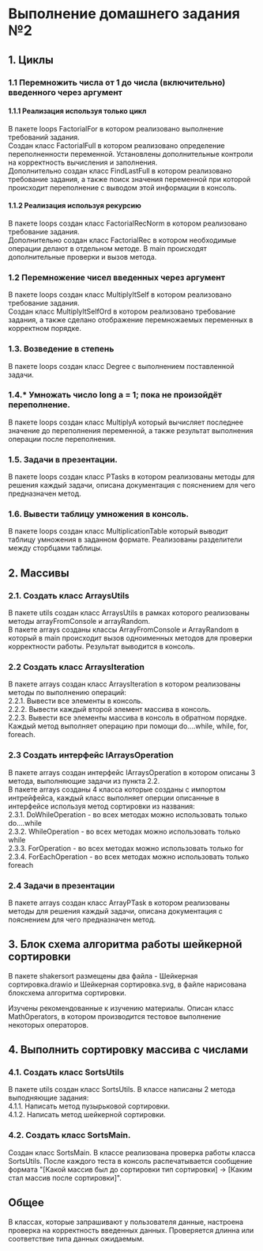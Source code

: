 # Выполнение домашнего задания №2

## 1. Циклы

### 1.1 Перемножить числа от 1 до числа (включительно) введенного через аргумент

#### 1.1.1 Реализация используя только цикл

В пакете loops FactorialFor в котором реализовано выполнение требований задания. \
Создан класс FactorialFull в котором реализовано определение переполненности переменной. Установлены дополнительные контроли на корректность вычисления и заполнения. \
Дополнительно создан класс FindLastFull в котором реализовано требование задания, а также поиск значения переменной при которой происходит переполнение с выводом этой информации в консоль.

#### 1.1.2 Реализация используя рекурсию
В пакете loops создан класс FactorialRecNorm в котором реализовано требование задания. \
Дополнительно создан класс FactorialRec в котором необходимые операции делают в отдельном методе. В main происходят дополнительные проверки и вызов метода.

### 1.2 Перемножение чисел введенных через аргумент

В пакете loops создан класс MultiplyItSelf в котором реализовано требование задания. \
Создан класс MultiplyItSelfOrd в котором реализовано требование задания, а также сделано отображение перемножаемых переменных в корректном порядке.

### 1.3. Возведение в степень

В пакете loops создан класс Degree с выполнением поставленной задачи.

### 1.4.* Умножать число long a = 1; пока не произойдёт переполнение.

В пакете loops создан класс MultiplyA который вычисляет последнее значение до переполнения переменной, а также результат выполнения операции после переполнения.

### 1.5. Задачи в презентации.

В пакете loops создан класс PTasks в котором реализованы методы для решения каждый задачи, описана документация с пояснением для чего предназначен метод.

### 1.6. Вывести таблицу умножения в консоль.

В пакете loops создан класс MultiplicationTable который выводит таблицу умножения в заданном формате. Реализованы разделители между сторбцами таблицы.


## 2. Массивы

### 2.1. Создать класс ArraysUtils

В пакете utils создан класс ArraysUtils в рамках которого реализованы методы arrayFromConsole и arrayRandom. \
В пакете arrays cозданы классы ArrayFromConsole и ArrayRandom в который в main происходит вызов одноименных методов для проверки корректности работы. Результат выводится в консоль.

### 2.2 Создать класс ArraysIteration

В пакете arrays создан класс ArraysIteration в котором реализованы методы по выполнению операций: \
2.2.1. Вывести все элементы в консоль. \
2.2.2. Вывести каждый второй элемент массива в консоль. \
2.2.3. Вывести все элементы массива в консоль в обратном порядке. \
Каждый метод выполняет операцию при помощи do....while, while, for, foreach.

### 2.3 Создать интерфейс IArraysOperation

В пакете arrays создан интерфейс IArraysOperation в котором описаны 3 метода, выполняющие задачи из пункта 2.2. \
В пакете arrays созданы 4 класса которые созданы с импортом интрейфейса, каждый класс выполняет оперции описанные в интерфейсе используя метод сортировки из названия: \
2.3.1. DoWhileOperation - во всех методах можно использовать только do....while \
2.3.2. WhileOperation - во всех методах можно использовать только while \
2.3.3. ForOperation - во всех методах можно использовать только for \
2.3.4. ForEachOperation - во всех методах можно использовать только foreach

### 2.4 Задачи в презентации

В пакете arrays создан класс ArrayPTask в котором реализованы методы для решения каждый задачи, описана документация с пояснением для чего предназначен метод.

## 3. Блок схема алгоритма работы шейкерной сортировки

В пакете shakersort размещены два файла - Шейкерная сортировка.drawio и Шейкерная сортировка.svg, в файле нарисована блоксхема алгоритма сортировки.

Изучены рекомендованные к изучению материалы. Описан класс MathOperators, в котором производится тестовое выполнение некоторых операторов.

## 4. Выполнить сортировку массива с числами

### 4.1. Создать класс SortsUtils

В пакете utils создан класс SortsUtils. В классе написаны 2 метода выподняющие задания: \
4.1.1. Написать метод пузырьковой сортировки. \
4.1.2. Написать метод шейкерной сортировки.

### 4.2. Создать класс SortsMain.

Создан класс SortsMain. В классе реализована проверка работы класса SortsUtils. После каждого теста в консоль распечатывается сообщение формата "[Какой массив был до сортировки тип сортировки] -> [Каким стал массив после сортировки]".

## Общее

В классах, которые запрашивают у пользователя данные, настроена проверка на корректность введенных данных. Проверяется длинна или соответствие типа данных ожидаемым.